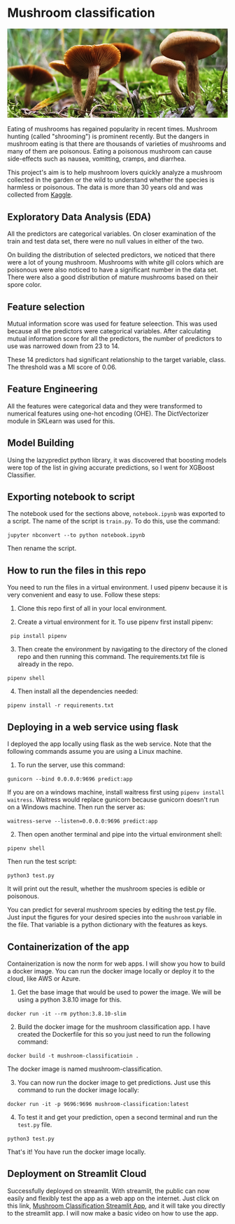 # Mushroom classification

!["Mushrooms in the wild"](./image/mushrooms_pix.jpg)

Eating of mushrooms has regained popularity in recent times. Mushroom hunting (called "shrooming") is prominent recently. But the dangers in mushroom eating is that there are thousands of varieties of mushrooms and many of them are poisonous. Eating a poisonous mushroom can cause side-effects such as nausea, vomitting, cramps, and diarrhea. 

This project's aim is to help mushroom lovers quickly analyze a mushroom collected in the garden or the wild to understand whether the species is harmless or poisonous. The data is more than 30 years old and was collected from [Kaggle](https://www.kaggle.com/datasets/uciml/mushroom-classification).

## Exploratory Data Analysis (EDA)

All the predictors are categorical variables. On closer examination of the train and test data set, there were no null values in either of the two. 

On building the distribution of selected predictors, we noticed that there were a lot of young mushroom. Mushrooms with white gill colors which are poisonous were also noticed to have a significant number in the data set. There were also a good distribution of mature mushrooms based on their spore color. 

## Feature selection

Mutual information score was used for feature seleection. This was used because all the predictors were categorical variables. After calculating mutual information score for all the predictors, the number of predictors to use was narrowed down from 23 to 14. 

These 14 predictors had significant relationship to the target variable, class. The threshold was a MI score of 0.06. 

## Feature Engineering

All the features were categorical data and they were transformed to numerical features using one-hot encoding (OHE). The DictVectorizer module in SKLearn was used for this. 

## Model Building

Using the lazypredict python library, it was discovered that boosting models were top of the list in giving accurate predictions, so I went for XGBoost Classifier. 

## Exporting notebook to script

The notebook used for the sections above, `notebook.ipynb` was exported to a script. The name of the script is `train.py`. To do this, use the command:

```jupyter nbconvert --to python notebook.ipynb```

Then rename the script. 

## How to run the files in this repo

You need to run the files in a virtual environment. I used pipenv because it is very convenient and easy to use. Follow these steps:

1. Clone this repo first of all in your local environment. 

2. Create a virtual environment for it. To use pipenv first install pipenv:

``` pip install pipenv```

3. Then create the environment by navigating to the directory of the cloned repo and then running this command. The requirements.txt file is already in the repo. 

```pipenv shell```

4. Then install all the dependencies needed:

```pipenv install -r requirements.txt```

## Deploying in a web service using flask

I deployed the app locally using flask as the web service. Note that the following commands assume you are using a Linux machine. 

1. To run the server, use this command:

```gunicorn --bind 0.0.0.0:9696 predict:app```

If you are on a windows machine, install waitress first using `pipenv install waitress`. Waitress would replace gunicorn because gunicorn doesn't run on a Windows machine. Then run the server as:

```waitress-serve --listen=0.0.0.0:9696 predict:app```

2. Then open another terminal and pipe into the virtual environment shell:

```pipenv shell```

Then run the test script:

```python3 test.py```

It will print out the result, whether the mushroom species is edible or poisonous. 

You can predict for several mushroom species by editing the test.py file. Just input the figures for your desired species into the `mushroom` variable in the file. That variable is a python dictionary with the features as keys. 

## Containerization of the app

Containerization is now the norm for web apps. I will show you how to build a docker image. You can run the docker image locally or deploy it to the cloud, like AWS or Azure.

1. Get the base image that would be used to power the image. We will be using a python 3.8.10 image for this. 

``` docker run -it --rm python:3.8.10-slim ``` 

2. Build the docker image for the mushroom classification app. I have created the Dockerfile for this so you just need to run the following command:

``` docker build -t mushroom-classificatioin . ```

The docker image is named mushroom-classification. 

3. You can now run the docker image to get predictions. Just use this command to run the docker image locally:

``` docker run -it -p 9696:9696 mushroom-classification:latest ```

4. To test it and get your prediction, open a second terminal and run the `test.py` file. 

``` python3 test.py ```

That's it! You have run the docker image locally. 

## Deployment on Streamlit Cloud

Successfully deployed on streamlit. With streamlit, the public can now easily and flexibly test the app as a web app on the internet. Just click on this link, [Mushroom Classification Streamlit App](https://emekadavid-mushroom-classification-streamlitapp-keifjp.streamlit.app/), and it will take you directly to the streamlit app. I will now make a basic video on how to use the app. 